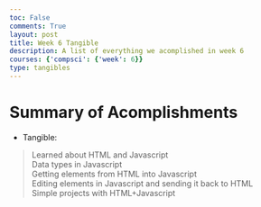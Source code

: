 ```yaml
---
toc: False
comments: True
layout: post
title: Week 6 Tangible
description: A list of everything we acomplished in week 6
courses: {'compsci': {'week': 6}}
type: tangibles
---
```


# Summary of Acomplishments

- Tangible:

> Learned about HTML and Javascript<br>
> Data types in Javascript<br>
> Getting elements from HTML into Javascript<br>
> Editing elements in Javascript and sending it back to HTML<br>
> Simple projects with HTML+Javascript
